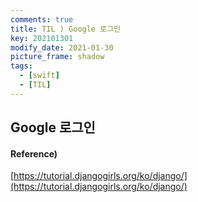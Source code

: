 ```yaml
---
comments: true
title: TIL ) Google 로그인
key: 202101301
modify_date: 2021-01-30
picture_frame: shadow
tags:
  - [swift]
  - [TIL]
---
```

 
## Google 로그인
 
#### Reference)

[https://tutorial.djangogirls.org/ko/django/](https://tutorial.djangogirls.org/ko/django/)
